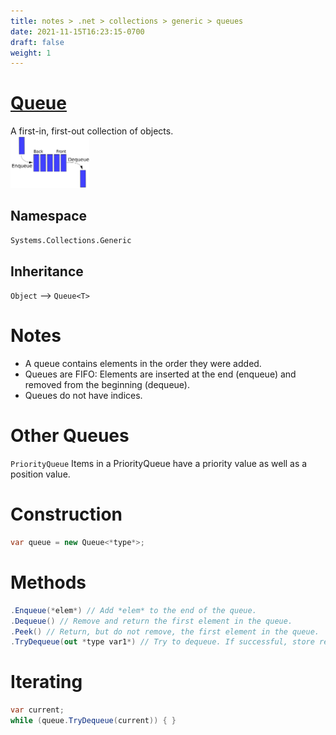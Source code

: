 ```yaml
---
title: notes > .net > collections > generic > queues
date: 2021-11-15T16:23:15-0700
draft: false
weight: 1
---
```

# [Queue](https://docs.microsoft.com/en-us/dotnet/api/system.collections.generic.queue-1?view=net-6.0)
A first-in, first-out collection of objects.  
<img src="queue.png" width="25%" height="25%">  

## Namespace  
`Systems.Collections.Generic`  
## Inheritance  
`Object` –> `Queue<T>`

# Notes
- A queue contains elements in the order they were added.
- Queues are FIFO: Elements are inserted at the end (enqueue) and removed from the beginning (dequeue).
- Queues do not have indices.

# Other Queues
`PriorityQueue`
Items in a PriorityQueue have a priority value as well as a position value.

# Construction
```cs
var queue = new Queue<*type*>;
```
# Methods
```cs
.Enqueue(*elem*) // Add *elem* to the end of the queue.
.Dequeue() // Remove and return the first element in the queue.
.Peek() // Return, but do not remove, the first element in the queue.
.TryDequeue(out *type var1*) // Try to dequeue. If successful, store result in *var1*.  Return boolean if dequeue successful.
```
# Iterating
```cs
var current;
while (queue.TryDequeue(current)) { }
```
